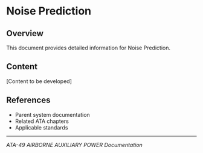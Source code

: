 # Noise Prediction

## Overview

This document provides detailed information for Noise Prediction.

## Content

[Content to be developed]

## References

- Parent system documentation
- Related ATA chapters
- Applicable standards

---

*ATA-49 AIRBORNE AUXILIARY POWER Documentation*
